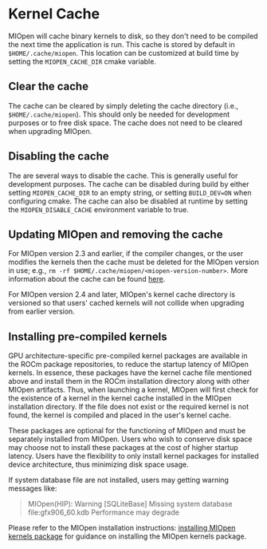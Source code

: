 Kernel Cache
============

MIOpen will cache binary kernels to disk, so they don't need to be compiled the next time the application is run. This cache is stored by default in `$HOME/.cache/miopen`. This location can be customized at build time by setting the `MIOPEN_CACHE_DIR` cmake variable. 

Clear the cache
---------------

The cache can be cleared by simply deleting the cache directory (i.e., `$HOME/.cache/miopen`). This should only be needed for development purposes or to free disk space. The cache does not need to be cleared when upgrading MIOpen.

Disabling the cache
-------------------

The are several ways to disable the cache. This is generally useful for development purposes. The cache can be disabled during build by either setting `MIOPEN_CACHE_DIR` to an empty string, or setting `BUILD_DEV=ON` when configuring cmake. The cache can also be disabled at runtime by setting the `MIOPEN_DISABLE_CACHE` environment variable to true.

Updating MIOpen and removing the cache
--------------------------------------
For MIOpen version 2.3 and earlier, if the compiler changes, or the user modifies the kernels then the cache must be deleted for the MIOpen version in use; e.g., `rm -rf $HOME/.cache/miopen/<miopen-version-number>`. More information about the cache can be found [here](https://rocmsoftwareplatform.github.io/MIOpen/doc/html/cache.html).

For MIOpen version 2.4 and later, MIOpen's kernel cache directory is versioned so that users' cached kernels will not collide when upgrading from earlier version.

Installing pre-compiled kernels
-------------------------------
GPU architecture-specific pre-compiled kernel packages are available in the ROCm package repositories, to reduce the startup latency of MIOpen kernels. In essence, these packages have the kernel cache file mentioned above and install them in the ROCm installation directory along with other MIOpen artifacts. Thus, when launching a kernel, MIOpen will first check for the existence of a kernel in the kernel cache installed in the MIOpen installation directory. If the file does not exist or the required kernel is not found, the kernel is compiled and placed in the user's kernel cache.

These packages are optional for the functioning of MIOpen and must be separately installed from MIOpen. Users who wish to conserve disk space may choose not to install these packages at the cost of higher startup latency. Users have the flexibility to only install kernel packages for installed device architecture, thus minimizing disk space usage.

If system database file are not installed, users may getting warning messages like:
> MIOpen(HIP): Warning [SQLiteBase] Missing system database file:gfx906_60.kdb Performance may degrade

Please refer to the MIOpen installation instructions: [installing MIOpen kernels package](https://rocmsoftwareplatform.github.io/MIOpen/doc/html/install.html#installing-miopen-kernels-package) for guidance on installing the MIOpen kernels package.
